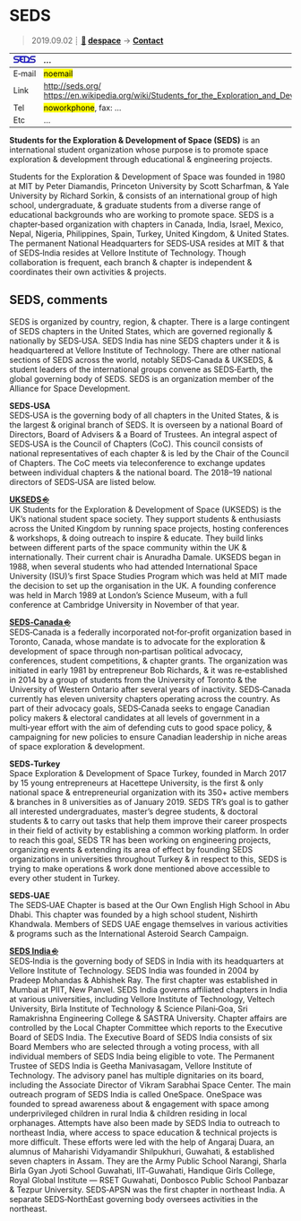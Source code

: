 # SEDS
> 2019.09.02 ┊ **[🚀](../index/index.md) [despace](index.md)** → **[Contact](contact.md)**

|[![](f/contact/s/seds_logo1_thumb.jpg)](f/contact/s/seds_logo1.png)|*…*|
|:--|:--|
|E‑mail| <mark>noemail</mark> |
|Link| <http://seds.org/><br> <https://en.wikipedia.org/wiki/Students_for_the_Exploration_and_Development_of_Space> |
|Tel| <mark>noworkphone</mark>, fax: … |
|Etc| … |

**Students for the Exploration & Development of Space (SEDS)** is an international student organization whose purpose is to promote space exploration & development through educational & engineering projects.

Students for the Exploration & Development of Space was founded in 1980 at MIT by Peter Diamandis, Princeton University by Scott Scharfman, & Yale University by Richard Sorkin, & consists of an international group of high school, undergraduate, & graduate students from a diverse range of educational backgrounds who are working to promote space. SEDS is a chapter‑based organization with chapters in Canada, India, Israel, Mexico, Nepal, Nigeria, Philippines, Spain, Turkey, United Kingdom, & United States. The permanent National Headquarters for SEDS‑USA resides at MIT & that of SEDS‑India resides at Vellore Institute of Technology. Though collaboration is frequent, each branch & chapter is independent & coordinates their own activities & projects.


<p style="page-break-after:always"> </p>

## SEDS, comments

SEDS is organized by country, region, & chapter. There is a large contingent of SEDS chapters in the United States, which are governed regionally & nationally by SEDS‑USA. SEDS India has nine SEDS chapters under it & is headquartered at Vellore Institute of Technology. There are other national sections of SEDS across the world, notably SEDS‑Canada & UKSEDS, & student leaders of the international groups convene as SEDS‑Earth, the global governing body of SEDS. SEDS is an organization member of the Alliance for Space Development.

**SEDS‑USA**  
SEDS‑USA is the governing body of all chapters in the United States, & is the largest & original branch of SEDS. It is overseen by a national Board of Directors, Board of Advisers & a Board of Trustees. An integral aspect of SEDS‑USA is the Council of Chapters (CoC). This council consists of national representatives of each chapter & is led by the Chair of the Council of Chapters. The CoC meets via teleconference to exchange updates between individual chapters & the national board. The 2018–19 national directors of SEDS‑USA are listed below.

**[UKSEDS ⎆](http://ukseds.org/)**  
UK Students for the Exploration & Development of Space (UKSEDS) is the UK’s national student space society. They support students & enthusiasts across the United Kingdom by running space projects, hosting conferences & workshops, & doing outreach to inspire & educate. They build links between different parts of the space community within the UK & internationally. Their current chair is Anuradha Damale. UKSEDS began in 1988, when several students who had attended International Space University (ISU)’s first Space Studies Program which was held at MIT made the decision to set up the organisation in the UK. A founding conference was held in March 1989 at London’s Science Museum, with a full conference at Cambridge University in November of that year.

**[SEDS‑Canada ⎆](http://seds.ca/)**  
SEDS‑Canada is a federally incorporated not‑for‑profit organization based in Toronto, Canada, whose mandate is to advocate for the exploration & development of space through non‑partisan political advocacy, conferences, student competitions, & chapter grants. The organization was initiated in early 1981 by entrepreneur Bob Richards, & it was re‑established in 2014 by a group of students from the University of Toronto & the University of Western Ontario after several years of inactivity. SEDS‑Canada currently has eleven university chapters operating across the country. As part of their advocacy goals, SEDS‑Canada seeks to engage Canadian policy makers & electoral candidates at all levels of government in a multi‑year effort with the aim of defending cuts to good space policy, & campaigning for new policies to ensure Canadian leadership in niche areas of space exploration & development.

**SEDS‑Turkey**  
Space Exploration & Development of Space Turkey, founded in March 2017 by 15 young entrepreneurs at Hacettepe University, is the first & only national space & entrepreneurial organization with its 350+ active members & branches in 8 universities as of January 2019. SEDS TR’s goal is to gather all interested undergraduates, master’s degree students, & doctoral students & to carry out tasks that help them improve their career prospects in their field of activity by establishing a common working platform. In order to reach this goal, SEDS TR has been working on engineering projects, organizing events & extending its area of effect by founding SEDS organizations in universities throughout Turkey & in respect to this, SEDS is trying to make operations & work done mentioned above accessible to every other student in Turkey.

**SEDS‑UAE**  
The SEDS‑UAE Chapter is based at the Our Own English High School in Abu Dhabi. This chapter was founded by a high school student, Nishirth Khandwala. Members of SEDS UAE engage themselves in various activities & programs such as the International Asteroid Search Campaign.

**[SEDS India ⎆](http://sedsindia.org)**  
SEDS‑India is the governing body of SEDS in India with its headquarters at Vellore Institute of Technology. SEDS India was founded in 2004 by Pradeep Mohandas & Abhishek Ray. The first chapter was established in Mumbai at PIIT, New Panvel. SEDS India governs affiliated chapters in India at various universities, including Vellore Institute of Technology, Veltech University, Birla Institute of Technology & Science Pilani‑Goa, Sri Ramakrishna Engineering College & SASTRA University. Chapter affairs are controlled by the Local Chapter Committee which reports to the Executive Board of SEDS India. The Executive Board of SEDS India consists of six Board Members who are selected through a voting process, with all individual members of SEDS India being eligible to vote. The Permanent Trustee of SEDS India is Geetha Manivasagam, Vellore Institute of Technology. The advisory panel has multiple dignitaries on its board, including the Associate Director of Vikram Sarabhai Space Center. The main outreach program of SEDS India is called OneSpace. OneSpace was founded to spread awareness about & engagement with space among underprivileged children in rural India & children residing in local orphanages. Attempts have also been made by SEDS India to outreach to northeast India, where access to space education & technical projects is more difficult. These efforts were led with the help of Angaraj Duara, an alumnus of Maharishi Vidyamandir Shilpukhuri, Guwahati, & established seven chapters in Assam. They are the Army Public School Narangi, Sharla Birla Gyan Jyoti School Guwahati, IIT‑Guwahati, Handique Girls College, Royal Global Institute — RSET Guwahati, Donbosco Public School Panbazar & Tezpur University. SEDS‑APSN was the first chapter in northeast India. A separate SEDS‑NorthEast governing body oversees activities in the northeast.
